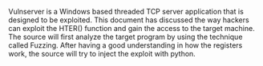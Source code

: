 Vulnserver is a Windows based threaded TCP server application that is designed to be exploited. This document has discussed the way hackers can exploit the HTER() function and gain the access to the target machine. The source will first analyze the target program by using the technique called Fuzzing. After having a good understanding in how the registers work, the source will try to inject the exploit with python.